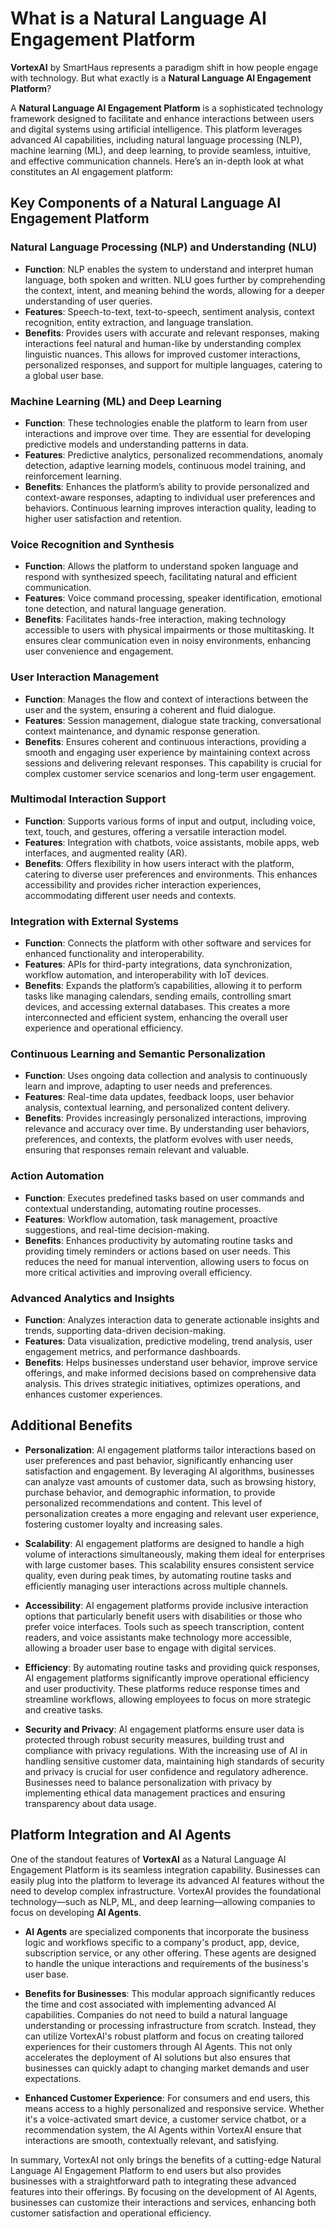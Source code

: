 # What is a **Natural Language AI Engagement Platform**

**VortexAI** by SmartHaus represents a paradigm shift in how people engage with technology. But what exactly is a **Natural Language AI Engagement Platform**?

A **Natural Language AI Engagement Platform** is a sophisticated technology framework designed to facilitate and enhance interactions between users and digital systems using artificial intelligence. This platform leverages advanced AI capabilities, including natural language processing (NLP), machine learning (ML), and deep learning, to provide seamless, intuitive, and effective communication channels. Here’s an in-depth look at what constitutes an AI engagement platform:

## Key Components of a **Natural Language AI Engagement Platform**

### Natural Language Processing (NLP) and Understanding (NLU)
- **Function**: NLP enables the system to understand and interpret human language, both spoken and written. NLU goes further by comprehending the context, intent, and meaning behind the words, allowing for a deeper understanding of user queries.
- **Features**: Speech-to-text, text-to-speech, sentiment analysis, context recognition, entity extraction, and language translation.
- **Benefits**: Provides users with accurate and relevant responses, making interactions feel natural and human-like by understanding complex linguistic nuances. This allows for improved customer interactions, personalized responses, and support for multiple languages, catering to a global user base.

### Machine Learning (ML) and Deep Learning
- **Function**: These technologies enable the platform to learn from user interactions and improve over time. They are essential for developing predictive models and understanding patterns in data.
- **Features**: Predictive analytics, personalized recommendations, anomaly detection, adaptive learning models, continuous model training, and reinforcement learning.
- **Benefits**: Enhances the platform’s ability to provide personalized and context-aware responses, adapting to individual user preferences and behaviors. Continuous learning improves interaction quality, leading to higher user satisfaction and retention.

### Voice Recognition and Synthesis
- **Function**: Allows the platform to understand spoken language and respond with synthesized speech, facilitating natural and efficient communication.
- **Features**: Voice command processing, speaker identification, emotional tone detection, and natural language generation.
- **Benefits**: Facilitates hands-free interaction, making technology accessible to users with physical impairments or those multitasking. It ensures clear communication even in noisy environments, enhancing user convenience and engagement.

### User Interaction Management
- **Function**: Manages the flow and context of interactions between the user and the system, ensuring a coherent and fluid dialogue.
- **Features**: Session management, dialogue state tracking, conversational context maintenance, and dynamic response generation.
- **Benefits**: Ensures coherent and continuous interactions, providing a smooth and engaging user experience by maintaining context across sessions and delivering relevant responses. This capability is crucial for complex customer service scenarios and long-term user engagement.

### Multimodal Interaction Support
- **Function**: Supports various forms of input and output, including voice, text, touch, and gestures, offering a versatile interaction model.
- **Features**: Integration with chatbots, voice assistants, mobile apps, web interfaces, and augmented reality (AR).
- **Benefits**: Offers flexibility in how users interact with the platform, catering to diverse user preferences and environments. This enhances accessibility and provides richer interaction experiences, accommodating different user needs and contexts.

### Integration with External Systems
- **Function**: Connects the platform with other software and services for enhanced functionality and interoperability.
- **Features**: APIs for third-party integrations, data synchronization, workflow automation, and interoperability with IoT devices.
- **Benefits**: Expands the platform’s capabilities, allowing it to perform tasks like managing calendars, sending emails, controlling smart devices, and accessing external databases. This creates a more interconnected and efficient system, enhancing the overall user experience and operational efficiency.

### Continuous Learning and Semantic Personalization
- **Function**: Uses ongoing data collection and analysis to continuously learn and improve, adapting to user needs and preferences.
- **Features**: Real-time data updates, feedback loops, user behavior analysis, contextual learning, and personalized content delivery.
- **Benefits**: Provides increasingly personalized interactions, improving relevance and accuracy over time. By understanding user behaviors, preferences, and contexts, the platform evolves with user needs, ensuring that responses remain relevant and valuable.

### Action Automation
- **Function**: Executes predefined tasks based on user commands and contextual understanding, automating routine processes.
- **Features**: Workflow automation, task management, proactive suggestions, and real-time decision-making.
- **Benefits**: Enhances productivity by automating routine tasks and providing timely reminders or actions based on user needs. This reduces the need for manual intervention, allowing users to focus on more critical activities and improving overall efficiency.

### Advanced Analytics and Insights
- **Function**: Analyzes interaction data to generate actionable insights and trends, supporting data-driven decision-making.
- **Features**: Data visualization, predictive modeling, trend analysis, user engagement metrics, and performance dashboards.
- **Benefits**: Helps businesses understand user behavior, improve service offerings, and make informed decisions based on comprehensive data analysis. This drives strategic initiatives, optimizes operations, and enhances customer experiences.

## Additional Benefits

- **Personalization**: AI engagement platforms tailor interactions based on user preferences and past behavior, significantly enhancing user satisfaction and engagement. By leveraging AI algorithms, businesses can analyze vast amounts of customer data, such as browsing history, purchase behavior, and demographic information, to provide personalized recommendations and content. This level of personalization creates a more engaging and relevant user experience, fostering customer loyalty and increasing sales.

- **Scalability**: AI engagement platforms are designed to handle a high volume of interactions simultaneously, making them ideal for enterprises with large customer bases. This scalability ensures consistent service quality, even during peak times, by automating routine tasks and efficiently managing user interactions across multiple channels.

- **Accessibility**: AI engagement platforms provide inclusive interaction options that particularly benefit users with disabilities or those who prefer voice interfaces. Tools such as speech transcription, content readers, and voice assistants make technology more accessible, allowing a broader user base to engage with digital services.

- **Efficiency**: By automating routine tasks and providing quick responses, AI engagement platforms significantly improve operational efficiency and user productivity. These platforms reduce response times and streamline workflows, allowing employees to focus on more strategic and creative tasks.

- **Security and Privacy**: AI engagement platforms ensure user data is protected through robust security measures, building trust and compliance with privacy regulations. With the increasing use of AI in handling sensitive customer data, maintaining high standards of security and privacy is crucial for user confidence and regulatory adherence. Businesses need to balance personalization with privacy by implementing ethical data management practices and ensuring transparency about data usage.

## Platform Integration and AI Agents

One of the standout features of **VortexAI** as a Natural Language AI Engagement Platform is its seamless integration capability. Businesses can easily plug into the platform to leverage its advanced AI features without the need to develop complex infrastructure. VortexAI provides the foundational technology—such as NLP, ML, and deep learning—allowing companies to focus on developing **AI Agents**. 

- **AI Agents** are specialized components that incorporate the business logic and workflows specific to a company's product, app, device, subscription service, or any other offering. These agents are designed to handle the unique interactions and requirements of the business's user base.

- **Benefits for Businesses**: This modular approach significantly reduces the time and cost associated with implementing advanced AI capabilities. Companies do not need to build a natural language understanding or processing infrastructure from scratch. Instead, they can utilize VortexAI's robust platform and focus on creating tailored experiences for their customers through AI Agents. This not only accelerates the deployment of AI solutions but also ensures that businesses can quickly adapt to changing market demands and user expectations.

- **Enhanced Customer Experience**: For consumers and end users, this means access to a highly personalized and responsive service. Whether it's a voice-activated smart device, a customer service chatbot, or a recommendation system, the AI Agents within VortexAI ensure that interactions are smooth, contextually relevant, and satisfying.

In summary, VortexAI not only brings the benefits of a cutting-edge Natural Language AI Engagement Platform to end users but also provides businesses with a straightforward path to integrating these advanced features into their offerings. By focusing on the development of AI Agents, businesses can customize their interactions and services, enhancing both customer satisfaction and operational efficiency.
